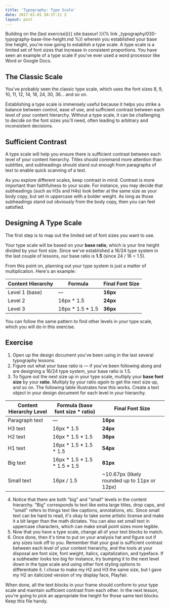 ```yaml
---
title: 'Typography: Type Scale'
date: 2017-01-01 20:37:11 Z
layout: post
---
```


Building on the [last exercise]({{ site.baseurl }}{% link _typography/030-typography-base-line-height.md %}) wherein you established your base line height, you're now going to establish a type scale. A type scale is a limited set of font sizes that increase in consistent proportions. You have seen an example of a type scale if you've ever used a word processor like Word or Google Docs.

## The Classic Scale

You've probably seen the classic type scale, which uses the font sizes 8, 9, 10, 11, 12, 14, 18, 24, 30, 36... and so on.

Establishing a type scale is immensely useful because it helps you strike a balance between control, ease of use, and sufficient contrast between each level of your content hierarchy. Without a type scale, it can be challenging to decide on the font sizes you'll need, often leading to arbitrary and inconsistent decisions.

## Sufficient Contrast

A type scale will help you ensure there is sufficient contrast between each level of your content hierarchy. Titles should command more attention than subtitles, and subheadings should stand out enough from paragraphs of text to enable quick scanning of a text.

As you explore different scales, keep contrast in mind. Contrast is more important than faithfulness to your scale. For instance, you may decide that subheadings (such as H3s and H4s) look better at the same size as your body copy, but set in uppercase with a bolder weight. As long as those subheadings stand out obviously from the body copy, then you can feel satisfied.

## Designing A Type Scale

The first step is to map out the limited set of font sizes you want to use.

Your type scale will be based on your **base ratio**, which is your line height divided by your font size. Since we've established a 16/24 type system in the last couple of lessons, our base ratio is **1.5** (since 24 / 16 = 1.5).

From this point on, planning out your type system is just a matter of multiplication. Here's an example:

| Content Hierarchy | Formula | Final Font Size |
|-|-|-|
| Level 1 (base) | — | **16px** |
| Level 2 | 16px * 1.5 | **24px** |
| Level 3 | 16px * 1.5 * 1.5 | **36px** |

You can follow the same pattern to find other levels in your type scale, which you will do in this exercise.

<!--more-->
## Exercise
1. Open up the design document you've been using in the last several typography lessons.
2. Figure out what your base ratio is — if you've been following along and are designing a 16/24 type system, your base ratio is 1.5.
3. To figure out the next size up in your type scale, multiply your **base font size** by your **ratio**. Multiply by your ratio *again* to get the next size up, and so on. The following table illustrates how this works. Create a text object in your design document for each level in your hierarchy.

| Content Hierarchy Level | Formula (base font size * ratio) | **Final Font Size** |
|-|-|-|
| Paragraph text | — | **16px** |
| H3 text | 16px * 1.5 | **24px** |
| H2 text | 16px * 1.5 * 1.5 | **36px** |
| H1 text | 16px * 1.5 * 1.5 * 1.5 | **54px** |
| Big text | 16px * 1.5 * 1.5 * 1.5 * 1.5 | **81px** |
| Small text | 16px / 1.5 | ~10.67px (likely rounded up to 11px or 12px) |

4. Notice that there are both "big" and "small" levels in the content hierarchy. "Big" corresponds to text like extra large titles, drop caps, and "small" refers to things text like captions, annotations, etc. Since small text can be hard to read, it's okay to take some artistic license and make it a bit larger than the math dictates. You can also set small text in uppercase characters, which can make small point sizes more legible.
5. Now that you have a type scale, change all of your text blocks to match.
6. Once done, then it's time to put on your analysis hat and figure out if any sizes look off to you. Remember that your goal is sufficient contrast between each level of your content hierarchy, and the tools at your disposal are font size, font weight, italics, capitalization, and typeface. If a subheader looks too big for instance, try bumping it to the next level down in the type scale and using other font styling options to differentiate it. I chose to make my H2 and H3 the same size, but I gave my H2 an italicized version of my display face, Playfair.

When done, all the text blocks in your frame should conform to your type scale and maintain sufficient contrast from each other. In the next lesson, you're going to pick an appropriate line height for those same text blocks. Keep this file handy.
